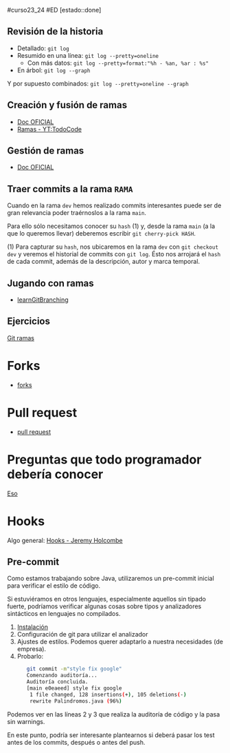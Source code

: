 #curso23_24 #ED [estado::done] 

## Revisión de la historia

+ Detallado: `git log`
+ Resumido en una línea: `git log --pretty=oneline`
  + Con más datos: `git log --pretty=format:"%h - %an, %ar : %s"`
+ En árbol: `git log --graph`

Y por supuesto combinados: `git log --pretty=oneline --graph`


## Creación y fusión de ramas

+ [Doc OFICIAL](https://git-scm.com/book/es/v2/Ramificaciones-en-Git-Procedimientos-B%C3%A1sicos-para-Ramificar-y-Fusionar)
+ [Ramas - YT:TodoCode](https://www.youtube.com/watch?v=gjKKtQVVCZU)

## Gestión de ramas

+ [Doc OFICIAL](https://git-scm.com/book/es/v2/Ramificaciones-en-Git-Gesti%C3%B3n-de-Ramas)

## Traer commits a la rama `RAMA`

Cuando en la rama `dev` hemos realizado commits interesantes puede ser de gran relevancia poder traérnoslos a la rama `main`. 

Para ello sólo necesitamos conocer su `hash` (1) y, desde la rama `main`  (a la que lo queremos llevar) deberemos escribir `git cherry-pick HASH`.

(1) Para capturar su `hash`, nos ubicaremos en la rama `dev` con `git checkout dev` y veremos el historial de commits con `git log`. Ésto nos arrojará el `hash` de cada commit, además de la descripción, autor y marca temporal.

## Jugando con ramas
+ [learnGitBranching](https://learngitbranching.js.org/?locale=es_ES)

## Ejercicios
[Git ramas](https://raul-profesor.github.io/DEAW/P5.1/)

# Forks
+ [forks](https://aprendegit.com/fork-de-repositorios-para-que-sirve/)

# Pull request
+ [pull request](https://www.freecodecamp.org/espanol/news/como-hacer-tu-primer-pull-request-en-github/)

# Preguntas que todo programador debería conocer
[Eso](https://pub.aimind.so/git-commands-summaries-that-every-developer-should-know-6b8f8971ccc4)


# Hooks
Algo general: [Hooks - Jeremy Holcombe](https://kinsta.com/es/blog/git-hooks/)

## Pre-commit
Como estamos trabajando sobre Java, utilizaremos un pre-commit inicial para verificar el estilo de código.

Si estuviéramos en otros lenguajes, especialmente aquellos sin tipado fuerte, podríamos verificar algunas cosas sobre tipos y analizadores sintácticos en lenguajes no compilados.

1. [Instalación](https://bohutskyi.com/improving-code-quality-setting-up-a-pre-commit-hook-for-checkstyle-on-git-4cdb17250279)
2. Configuración de git para utilizar el analizador
3. Ajustes de estilos. Podemos querer adaptarlo a nuestra necesidades (de empresa).
4. Probarlo:
   ```bash
      git commit -m"style fix google"
      Comenzando auditoría...
      Auditoría concluida.
      [main e0eaeed] style fix google
       1 file changed, 128 insertions(+), 105 deletions(-)
       rewrite Palindromos.java (96%)
   ```

Podemos ver en las líneas 2 y 3 que realiza la auditoría de código y la pasa sin warnings.

En este punto, podría ser interesante plantearnos si deberá pasar los test antes de los commits, después o antes del push.
